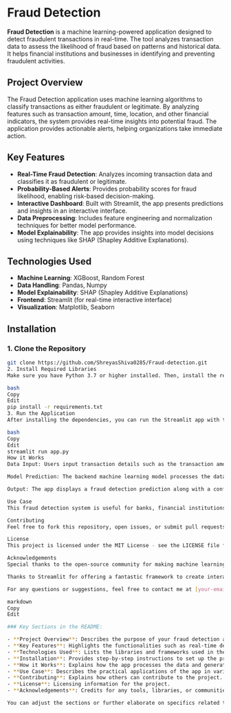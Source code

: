 # Fraud Detection

**Fraud Detection** is a machine learning-powered application designed to detect fraudulent transactions in real-time. The tool analyzes transaction data to assess the likelihood of fraud based on patterns and historical data. It helps financial institutions and businesses in identifying and preventing fraudulent activities.

## Project Overview

The Fraud Detection application uses machine learning algorithms to classify transactions as either fraudulent or legitimate. By analyzing features such as transaction amount, time, location, and other financial indicators, the system provides real-time insights into potential fraud. The application provides actionable alerts, helping organizations take immediate action.

## Key Features

- **Real-Time Fraud Detection**: Analyzes incoming transaction data and classifies it as fraudulent or legitimate.
- **Probability-Based Alerts**: Provides probability scores for fraud likelihood, enabling risk-based decision-making.
- **Interactive Dashboard**: Built with Streamlit, the app presents predictions and insights in an interactive interface.
- **Data Preprocessing**: Includes feature engineering and normalization techniques for better model performance.
- **Model Explainability**: The app provides insights into model decisions using techniques like SHAP (Shapley Additive Explanations).

## Technologies Used

- **Machine Learning**: XGBoost, Random Forest
- **Data Handling**: Pandas, Numpy
- **Model Explainability**: SHAP (Shapley Additive Explanations)
- **Frontend**: Streamlit (for real-time interactive interface)
- **Visualization**: Matplotlib, Seaborn

## Installation

### 1. Clone the Repository
```bash
git clone https://github.com/ShreyasShiva0285/Fraud-detection.git
2. Install Required Libraries
Make sure you have Python 3.7 or higher installed. Then, install the required dependencies via pip:

bash
Copy
Edit
pip install -r requirements.txt
3. Run the Application
After installing the dependencies, you can run the Streamlit app with the following command:

bash
Copy
Edit
streamlit run app.py
How it Works
Data Input: Users input transaction details such as the transaction amount, time, and other relevant data into the app.

Model Prediction: The backend machine learning model processes the data and outputs a fraud probability score.

Output: The app displays a fraud detection prediction along with a confidence score. It also provides insights into why the transaction is classified as fraudulent or legitimate.

Use Case
This fraud detection system is useful for banks, financial institutions, and e-commerce platforms to identify suspicious activity in real-time. It can help prevent financial losses by detecting fraudulent transactions as they occur and offering insights into what makes the transaction suspicious.

Contributing
Feel free to fork this repository, open issues, or submit pull requests. Contributions are welcome!

License
This project is licensed under the MIT License - see the LICENSE file for details.

Acknowledgements
Special thanks to the open-source community for making machine learning and data science tools accessible.

Thanks to Streamlit for offering a fantastic framework to create interactive web applications.

For any questions or suggestions, feel free to contact me at [your-email@example.com].

markdown
Copy
Edit

### Key Sections in the README:

- **Project Overview**: Describes the purpose of your fraud detection app.
- **Key Features**: Highlights the functionalities such as real-time detection, alerts, and model explainability.
- **Technologies Used**: Lists the libraries and frameworks used in the project.
- **Installation**: Provides step-by-step instructions to set up the project.
- **How it Works**: Explains how the app processes the data and generates results.
- **Use Case**: Describes the practical applications of the app in various industries.
- **Contributing**: Explains how others can contribute to the project.
- **License**: Licensing information for the project.
- **Acknowledgements**: Credits for any tools, libraries, or communities that contributed to your work.

You can adjust the sections or further elaborate on specifics related to your repo. If you have any additional features, such as data preprocessing pipelines or other components, you can include them as well.
